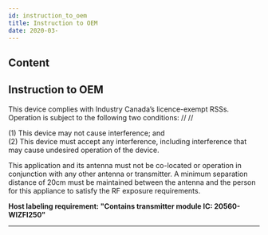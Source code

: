 ```yaml
---
id: instruction_to_oem
title: Instruction to OEM
date: 2020-03-
---
```


## Content
## Instruction to OEM

 
This device complies with Industry Canada’s licence-exempt RSSs.
Operation is subject to the following two conditions: // //

(1) This device may not cause interference; and  
(2) This device must accept any interference, including interference
that may cause undesired operation of the device.

This application and its antenna must not be co-located or operation in
conjunction with any other antenna or transmitter. A minimum separation
distance of 20cm must be maintained between the antenna and the person
for this appliance to satisfy the RF exposure requirements.  
  
**Host labeling requirement: "Contains transmitter module IC:
20560-WIZFI250"**  

-----
